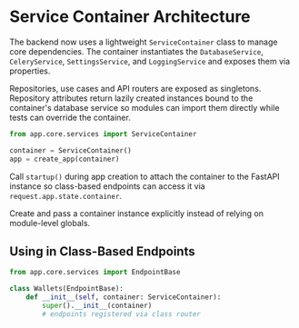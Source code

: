 # Service Container Architecture

The backend now uses a lightweight `ServiceContainer` class to manage core dependencies. The container instantiates the `DatabaseService`, `CeleryService`, `SettingsService`, and `LoggingService` and exposes them via properties.

Repositories, use cases and API routers are exposed as singletons. Repository attributes return lazily created instances bound to the container's database service so modules can import them directly while tests can override the container.

```python
from app.core.services import ServiceContainer

container = ServiceContainer()
app = create_app(container)
```

Call `startup()` during app creation to attach the container to the FastAPI instance so class-based endpoints can access it via `request.app.state.container`.

Create and pass a container instance explicitly instead of relying on module-level globals.

## Using in Class-Based Endpoints

```python
from app.core.services import EndpointBase

class Wallets(EndpointBase):
    def __init__(self, container: ServiceContainer):
        super().__init__(container)
        # endpoints registered via class router
```
